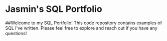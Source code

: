 # Jasmin's SQL Portfolio

##Welcome to my SQL Portfolio! This code repository contains examples of SQL I've written. Please feel free to explore and reach out if you have any questions! 


